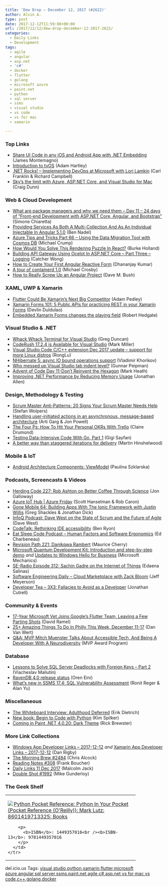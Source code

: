 ```yaml
---
title: 'Dew Drop – December 12, 2017 (#2622)'
author: Alvin A.
type: post
date: 2017-12-12T11:59:08+00:00
url: /2017/12/12/dew-drop-december-12-2017-2622/
categories:
  - Daily Links
  - Development
tags:
  - agile
  - angular
  - asp.net
  - 'c#'
  - docker
  - flutter
  - golang
  - microsoft azure
  - paint.net
  - python
  - sql server
  - ssms
  - visual studio
  - vs code
  - vs for mac
  - xamarin

---
```

### <a name="top"></a>Top Links

  * <a href="https://blogs.msdn.microsoft.com/visualstudio/2017/12/11/share-ui-code-in-any-ios-and-android-app-with-net-embedding/" target="_blank">Share UI Code in any iOS and Android App with .NET Embedding</a> (James Montemagno)
  * <a href="https://blog.xamarin.com/introduction-to-tvos/" target="_blank">Introduction to tvOS</a> (Adam Hartley)
  * <a href="http://www.dotnetrocks.com/default.aspx?ShowNum=1501" target="_blank">.NET Rocks! &#8211; Implementing DevOps at Microsoft with Lori Lamkin</a> (Carl Franklin & Richard Campbell)
  * <a href="https://blogs.msdn.microsoft.com/visualstudio/2017/12/11/skys-the-limit-with-azure-asp-net-core-and-visual-studio-for-mac/" target="_blank">Sky’s the limit with Azure, ASP.NET Core, and Visual Studio for Mac</a> (Craig Dunn)



### <a name="web"></a>Web & Cloud Development

  * <a href="http://feedproxy.google.com/~r/Codeclimber/~3/TzS6n0zzIAk/" target="_blank">What are package managers and why we need them &#8211; Day 11 &#8211; 24 days of &#8220;Front-end Development with ASP.NET Core, Angular, and Bootstrap&#8221;</a> (Simone Chiaretta)
  * <a href="https://www.bennadel.com/blog/3384-providing-services-as-both-a-multi-collection-and-as-an-individual-injectable-in-angular-5-1-0.htm" target="_blank">Providing Services As Both A Multi-Collection And As An Individual Injectable In Angular 5.1.0</a> (Ben Nadel)
  * <a href="https://www.michaelcrump.net/azure-tips-and-tricks66/" target="_blank">Azure Tips and Tricks Part 66 &#8211; Using the Data Migration Tool with Cosmos DB</a> (Michael Crump)
  * <a href="https://css-tricks.com/solve-rendering-puzzle-react/" target="_blank">How Would You Solve This Rendering Puzzle In React?</a> (Burke Holland)
  * <a href="http://www.c-sharpcorner.com/article/building-api-gateway-using-ocelot-in-asp-net-core-part-three-logging2/" target="_blank">Building API Gateway Using Ocelot In ASP.NET Core &#8211; Part Three &#8211; Logging</a> (Catcher Wong)
  * <a href="https://www.infragistics.com/community/blogs/b/infragistics/posts/how-to-create-your-first-angular-reactive-form-1998656885" target="_blank">How to Create Your First Angular Reactive Form</a> (Dhananjay Kumar)
  * <a href="https://blog.docker.com/2017/12/containerd-ga-features-2/" target="_blank">A tour of containerd 1.0</a> (Michael Crosby)
  * <a href="https://blog.dmbcllc.com/really-screw-angular-project/" target="_blank">How to Really Screw Up an Angular Project</a> (Dave M. Bush)



### <a name="silverlight"></a>XAML, UWP & Xamarin

  * <a href="https://xamarinhelp.com/flutter-xamarins-next-big-competitor/" target="_blank">Flutter Could Be Xamarin&#8217;s Next Big Competitor</a> (Adam Pedley)
  * <a href="https://devlinduldulao.pro/5-public-apis-for-practicing-rest-in-your-xamarin-forms/" target="_blank">Xamarin Forms 101: 5 Public APIs for practicing REST in your Xamarin Forms</a> (Devlin Duldulao)
  * <a href="http://feedproxy.google.com/~r/jayway/posts/~3/dLJF8GvqGTA/" target="_blank">Embedded Xamarin Forms changes the playing field</a> (Robert Hedgate)



### <a name="dotnet"></a>Visual Studio & .NET

  * <a href="https://channel9.msdn.com/coding4fun/blog/Whack-Whack-Terminal-for-Visual-Studio?WT.mc_id=DX_MVP4025064" target="_blank">Whack Whack Terminal for Visual Studio</a> (Greg Duncan)
  * <a href="https://community.devexpress.com:443/blogs/markmiller/archive/2017/12/11/coderush-17-2-4-is-available-for-visual-studio.aspx" target="_blank">CodeRush 17.2.4 is Available for Visual Studio</a> (Mark Miller)
  * <a href="https://blogs.msdn.microsoft.com/vcblog/2017/12/11/visual-studio-code-cc-extension-dec-2017-update-support-for-more-linux-distros/" target="_blank">Visual Studio Code C/C++ extension Dec 2017 update – support for more Linux distros</a> (RongLu)
  * <a href="http://enterprisecraftsmanship.com/2017/12/11/nhibernate-async-support/" target="_blank">NHibernate 5: async IO bound operations support</a> (Vladimir Khorikov)
  * <a href="http://feedproxy.google.com/~r/gunnarpeipman/~3/5TGoXpvCT_I/" target="_blank">Who messed up Visual Studio tab indent level?</a> (Gunnar Peipman)
  * <a href="http://markheath.net/post/advent-of-code-2017-day-11" target="_blank">Advent of Code Day 11-Don’t Reinvent the Hexagon</a> (Mark Heath)
  * <a href="http://www.infoq.com/news/2017/12/Memory-Optimization?utm_campaign=infoq_content&utm_source=infoq&utm_medium=feed&utm_term=global" target="_blank">Improving .NET Performance by Reducing Memory Usage</a> (Jonathan Allen)



### <a name="design"></a>Design, Methodology & Testing

  * <a href="https://dzone.com/articles/scrum-master-anti-patterns20-signs-your-scrum-mast?utm_medium=feed&utm_source=feedpress.me&utm_campaign=Feed%3A+dzone%2Fagile" target="_blank">Scrum Master Anti-Patterns: 20 Signs Your Scrum Master Needs Help</a> (Stefan Wolpers)
  * <a href="https://www.oreilly.com/ideas/handling-user-initiated-actions-in-an-asynchronous-message-based-architecture" target="_blank">Handling user-initiated actions in an asynchronous, message-based architecture</a> (Arti Garg & Jon Powell)
  * <a href="https://blog.trello.com/personal-okrs-with-trello" target="_blank">The Four Ps: How To Hit Your Personal OKRs With Trello</a> (Claire Drumond)
  * <a href="https://code.tutsplus.com/tutorials/testing-data-intensive-code-with-go-part-1--cms-29847" target="_blank">Testing Data-Intensive Code With Go, Part 1</a> (Gigi Sayfan)
  * <a href="https://nkdagility.com/a-better-way-than-staggered-iterations-for-delivery/" target="_blank">A better way than staggered iterations for delivery</a> (Martin Hinshelwood)



### <a name="mobile"></a>Mobile & IoT

  * <a href="https://android.jlelse.eu/android-architecture-components-viewmodel-e74faddf5b94?source=rss----8fca399d4de---4" target="_blank">Android Architecture Components: ViewModel</a> (Paulina Szklarska)



### <a name="podcasts"></a>Podcasts, Screencasts & Videos

  * <a href="http://feedproxy.google.com/~r/HerdingCode/~3/rZqApmcWqvI/" target="_blank">Herding Code 227: Rob Ashton on Better Coffee Through Science</a> (Jon Galloway)
  * <a href="https://channel9.msdn.com/Shows/Azure-Friday/Azure-IoT-Hub?WT.mc_id=DX_MVP4025064" target="_blank">Azure IoT Hub | Azure Friday</a> (Scott Hanselman & Rob Caron)
  * <a href="https://tracking.feedpress.it/link/8084/7689014" target="_blank">Gone Mobile 64: Building Apps With The Ionic Framework with Justin Willis</a> (Greg Shackles & Jonathan Dick)
  * <a href="http://www.infoq.com/podcasts/Dave-West-scrum-agile?utm_campaign=infoq_content&utm_source=infoq&utm_medium=feed&utm_term=global" target="_blank">InfoQ Podcast: Dave West on the State of Scrum and the Future of Agile</a> (Dave West)
  * <a href="https://www.microsoft.com/en-us/research/blog/codetalk-rethinking-ide-accessibility/" target="_blank">CodeTalk: Rethinking IDE accessibility</a> (Ben Ryon)
  * <a href="https://developer.telerik.com/content-types/podcast/human-factors-software-ergonomics/" target="_blank">Eat Sleep Code Podcast &#8211; Human Factors and Software Ergonomics</a> (Ed Charbeneau)
  * <a href="http://revisionpath.simplecast.fm/danikqwa-rambert" target="_blank">Revision Path 221: Danikqwa Rambert</a> (Maurice Cherry)
  * <a href="http://www.youtube.com/watch?v=v7b4J2INq9c" target="_blank">Microsoft Quantum Development Kit: Introduction and step-by-step demo</a> _and_ <a href="http://www.youtube.com/watch?v=G-GJuDWbBE8" target="_blank">Updates to Windows Hello for Business</a> (Microsoft Mechanics)
  * <a href="http://feedproxy.google.com/~r/se-radio/~3/ApCKjF78n9A/" target="_blank">SE-Radio Episode 312: Sachin Gadre on the Internet of Things</a> (Edaena Salinas)
  * <a href="https://softwareengineeringdaily.com/2017/12/12/cloud-marketplace-with-zack-bloom/" target="_blank">Software Engineering Daily &#8211; Cloud Marketplace with Zack Bloom</a> (Jeff Meyerson)
  * <a href="http://developertea.simplecast.fm/bc5ae61f" target="_blank">Developer Tea &#8211; 3X3: Fallacies to Avoid as a Developer</a> (Jonathan Cutrell)



### <a name="events"></a>Community & Events

  * <a href="https://adtmag.com/articles/2017/11/27/sneath-joins-flutter.aspx" target="_blank">17-Year Microsoft Vet Joins Google&#8217;s Flutter Team, Leaving a Few Parting Shots</a> (David Ramel)
  * <a href="http://www.uwishunu.com/2017/12/25-amazing-things-philly-week-december-11-17/" target="_blank">25+ Amazing Things To Do In Philly This Week, December 11-17</a> (Dan Van Wert)
  * <a href="https://blogs.msdn.microsoft.com/mvpawardprogram/2017/12/11/qa-mvp-mitch-muenster/" target="_blank">Q&A: MVP Mitch Muenster Talks About Accessible Tech, And Being A Developer With A Neurodiversity</a> (MVP Award Program)



### <a name="sql"></a>Database

  * <a href="http://feedproxy.google.com/~r/MSSQLTips-LatestSqlServerTips/~3/cAwYyGDJ99s/tip.asp" target="_blank">Lessons to Solve SQL Server Deadlocks with Foreign Keys &#8211; Part 2</a> (Viacheslav Maliutin)
  * <a href="http://feedproxy.google.com/~r/AyendeRahien/~3/6PCdH8SCk70/ravendb-4-0-release-status" target="_blank">RavenDB 4.0 release status</a> (Oren Eini)
  * <a href="https://blogs.technet.microsoft.com/dataplatforminsider/2017/12/11/whats-new-in-ssms-17-4-sql-vulnerability-assessment/" target="_blank">What’s new in SSMS 17.4: SQL Vulnerability Assessment</a> (Ronit Reger & Alan Yu)



### <a name="misc"></a>Miscellaneous

  * <a href="https://dzone.com/articles/the-whiteboard-interview-adulthood-deferred?utm_medium=feed&utm_source=feedpress.me&utm_campaign=Feed%3A+dzone%2Fagile" target="_blank">The Whiteboard Interview: Adulthood Deferred</a> (Erik Dietrich)
  * <a href="https://blogs.msdn.microsoft.com/microsoft_press/2017/12/11/new-book-begin-to-code-with-python/" target="_blank">New book: Begin to Code with Python</a> (Kim Spilker)
  * <a href="https://blog.getpaint.net/2017/12/11/coming-in-4-0-20-dark-theme/" target="_blank">Coming in Paint .NET 4.0.20: Dark Theme</a> (Rick Brewster)



### <a name="links"></a>More Link Collections

  * <a href="https://www.windowsappdev.com/2017/12/windows-app-developer-links-2017-12-12/" target="_blank">Windows App Developer Links &#8211; 2017-12-12</a> _and_ <a href="https://www.allaboutxamarin.com/2017/12/xamarin-app-developer-links-2017-12-12/" target="_blank">Xamarin App Developer Links &#8211; 2017-12-12</a> (Dan Rigby)
  * <a href="http://feedproxy.google.com/~r/ReflectivePerspective/~3/VP1J0Vya1vc/" target="_blank">The Morning Brew #2484</a> (Chris Alcock)
  * <a href="http://www.frankysnotes.com/2017/12/reading-notes-308.html" target="_blank">Reading Notes #308</a> (Frank Boucher)
  * <a href="http://feedproxy.google.com/~r/parsimonyjax/~3/imL5xx5afww/daily-links-11-dec-2017.html" target="_blank">Daily Links 11 Dec 2017</a> (Malcolm Jack)
  * <a href="https://afreshcup.com/home/2017/12/12/double-shot-1992" target="_blank">Double Shot #1992</a> (Mike Gunderloy)



### <a name="shelf"></a>The Geek Shelf

<div class="wlWriterEditableSmartContent" id="scid:7dc1bd33-94bd-46fd-a20b-0131235bcd47:a46c53e8-cb40-4579-a060-07b180ed3f33" style="margin: 0px; padding: 0px; float: none; display: inline;">
  <table cellspacing="0" cellpadding="2" width="400" border="0" unselectable="on">
    <tr>
      <td valign="top" width="400">
        <p>
          <a title="Python Pocket Reference: Python In Your Pocket (Pocket Reference (O&#39;Reilly)): Mark Lutz: 8601419713325: Books" href="http://www.amazon.com/exec/obidos/ASIN/1449357016/amavin-20"><img data-recalc-dims="1" decoding="async" src="https://i0.wp.com/images-na.ssl-images-amazon.com/images/I/517k0XB9ogL._AC_US218_.jpg?w=660&#038;ssl=1" border="0" align="left" style="float:left" />Python Pocket Reference: Python In Your Pocket (Pocket Reference (O'Reilly)): Mark Lutz: 8601419713325: Books</a>
        </p>
        
        <p>
          <b>ISBN</b>: 1449357016<br /><b>ISBN-13</b>: 9781449357016
        </p>
      </td>
    </tr>
  </table>
</div>



<div class="wlWriterEditableSmartContent" id="scid:77ECF5F8-D252-44F5-B4EB-D463C5396A79:73fbcb23-41b0-425a-afb7-22412cab90e3" style="margin: 0px; padding: 0px; float: none; display: inline;">
  del.icio.us Tags: <a href="http://del.icio.us/popular/visual+studio" rel="tag">visual studio</a>,<a href="http://del.icio.us/popular/python" rel="tag">python</a>,<a href="http://del.icio.us/popular/xamarin" rel="tag">xamarin</a>,<a href="http://del.icio.us/popular/flutter" rel="tag">flutter</a>,<a href="http://del.icio.us/popular/microsoft+azure" rel="tag">microsoft azure</a>,<a href="http://del.icio.us/popular/angular" rel="tag">angular</a>,<a href="http://del.icio.us/popular/sql+server" rel="tag">sql server</a>,<a href="http://del.icio.us/popular/ssms" rel="tag">ssms</a>,<a href="http://del.icio.us/popular/paint.net" rel="tag">paint.net</a>,<a href="http://del.icio.us/popular/agile" rel="tag">agile</a>,<a href="http://del.icio.us/popular/c%23" rel="tag">c#</a>,<a href="http://del.icio.us/popular/asp.net" rel="tag">asp.net</a>,<a href="http://del.icio.us/popular/vs+for+mac" rel="tag">vs for mac</a>,<a href="http://del.icio.us/popular/vs+code" rel="tag">vs code</a>,<a href="http://del.icio.us/popular/c%2b%2b" rel="tag">c++</a>,<a href="http://del.icio.us/popular/golang" rel="tag">golang</a>,<a href="http://del.icio.us/popular/docker" rel="tag">docker</a>
</div>